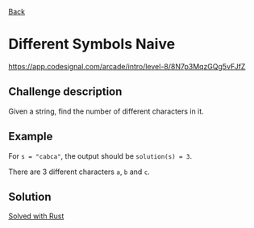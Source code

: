 [Back](../README.md)

# Different Symbols Naive

https://app.codesignal.com/arcade/intro/level-8/8N7p3MqzGQg5vFJfZ

## Challenge description

Given a string, find the number of different characters in it.

## Example

For `s = "cabca"`, the output should be
`solution(s) = 3`.

There are 3 different characters `a`, `b` and `c`.


## Solution

[Solved with Rust](src/main.rs)
